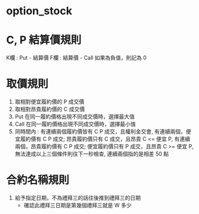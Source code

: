 # option_stock

# C, P 結算價規則
K欄 : Put - 結算價
F欄 : 結算價 - Call
如果為負值，則記為 0

# 取價規則
1. 取相對便宜履約價的 P 成交價
2. 取相對昂貴履約價的 C 成交價
3. Put 在同一履約價格出現不同成交價時，選擇最大值
4. Call 在同一履約價格出現不同成交價時，選擇最小值
5. 同時間內 :
    有連續兩個履約價皆有 C P 成交，且權利金交會,
    有連續兩個，便宜履約價有 C P 成交; 昂貴履約價只有 C 成交，且昂貴 C <= 便宜 P,
    有連續兩個，昂貴履約價有 C P 成交; 便宜履約價只有 P 成交，且昂貴 C >= 便宜 P,
    無法達成以上三個條件則往下一秒檢查,
    連續兩個指的是相差 50 點

# 合約名稱規則
1. 給予指定日期，不為禮拜三的話往後推到禮拜三的日期
    * 確認此禮拜三日期是第幾個禮拜三就是 W 多少